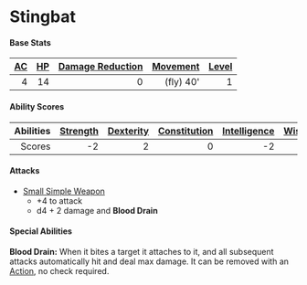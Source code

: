 # Stingbat

#### Base Stats

| [AC](../../../Player%20Characters/Derived%20Statistics/Armor%20Class.md) | [HP](../../../Player%20Characters/Derived%20Statistics/Health%20Points.md) | [Damage Reduction](../../../Items/Equipment/Individual%20Item%20Cards/Armors/Armor%20Properties/Armor%20X%20Property.md) | [Movement](../../../Game%20Procedures/Movement.md) | [Level](../../../Player%20Characters/Derived%20Statistics/Level.md) |
| -----------------------------------------------------------------------: | -------------------------------------------------------------------------: | -----------------------------------------------------------------------------------------------------------------------: | -------------------------------------------------: | ------------------------------------------------------------------: |
|                                                                        4 |                                                                         14 |                                                                                                                        0 |                                          (fly) 40' |                                                                   1 |
#### Ability Scores

| Abilities | [Strength](../../../Player%20Characters/Chosen%20Statistics/Strength.md) | [Dexterity](../../../Player%20Characters/Chosen%20Statistics/Dexterity.md) | [Constitution](../../../Player%20Characters/Chosen%20Statistics/Constitution.md) | [Intelligence](../../../Player%20Characters/Chosen%20Statistics/Intelligence.md) | [Wisdom](../../../Player%20Characters/Chosen%20Statistics/Wisdom.md)<br> | [Charisma](../../../Player%20Characters/Chosen%20Statistics/Charisma.md)<br> |
| --------: | -----------------------------------------------------------------------: | -------------------------------------------------------------------------: | -------------------------------------------------------------------------------: | -------------------------------------------------------------------------------: | -----------------------------------------------------------------------: | ---------------------------------------------------------------------------: |
|    Scores |                                                                       -2 |                                                                          2 |                                                                                0 |                                                                               -2 |                                                                        0 |                                                                           -2 |
#### Attacks
- [Small Simple Weapon](../../../Items/Equipment/Individual%20Item%20Cards/Weapons/Melee%20Weapons/Small%20Simple%20Weapon.md) 
	- +4 to attack
	- d4 + 2 damage and **Blood Drain**
#### Special Abilities
**Blood Drain:** When it bites a target it attaches to it, and all subsequent attacks automatically hit and deal max damage. It can be removed with an [Action](../../../Game%20Procedures/Action.md), no check required.